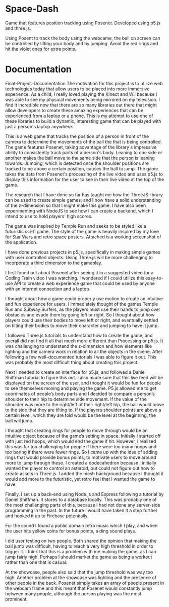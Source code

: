 # Space-Dash
Game that features position tracking using Posenet. Developed using p5.js and three.js.

Using Posent to track the body using the webcame, the ball on screen can be controlled by tilting your body and by jumping. Avoid the red rings and hit the violet ones for extra points.

# Documentation

Final-Project-Documentation
The motivation for this project is to utilize web technologies today that allow users to be placed into more immersive experience. As a child, I really loved playing the Kinect and Wii because I was able to see my physical movements being mirrored on my television. I find it incredible now that there are so many libraries out there that might allow developers to create these amazing experiences that can be experienced from a laptop or a phone. This is my attempt to use one of these libraries to build a dynamic, interesting game that can be played with just a person's laptop anywhere.

This is a web game that tracks the position of a person in front of the camera to determine the movements of the ball the that is being controlled. The game features Posenet, taking advantage of the library's impressive ability to consistently track parts of a person's body. Leaning to one side or another makes the ball move to the same side that the person is leaning towards. Jumping, which is detected once the shoulder positions are tracked to be above a certain position, causes the ball to jump. The game takes the data from Posenet's processing of the live video and uses p5.js to display this information for the user to see in their live video at the top of the game.

The research that I have done so far has taught me how the ThreeJS library can be used to create simple games, and I now have a solid understanding of the z-dimension so that I might make this game. I have also been experimenting with NodeJS to see how I can create a backend, which I intend to use to hold players' high scores.

The game was inspired by Temple Run and seeks to be styled like a futuristic sci-fi game. The style of the game is heavily inspired by my love for Star Wars and retro space posters. Attached is a working screenshot of the application.

I have done previous projects in p5.js, specifically in making simple games with user controlled objects. Using Three.js will be more challenging to incorporate a third dimension to the gameplay.

I first found out about Posenet after seeing it in a suggested video for a Coding Train video I was watching. I wondered if I could utilize this easy-to-use API to create a web experience game that could be used by anyone with an internet connection and a laptop.

I thought about how a game could properly use motion to create an intuitive and fun experience for users. I immediately thought of the games Temple Run and Subway Surfers, as the players must use their hands to jump over obstacles and evade them by going left or right. So I thought about how players could use their bodies to move left or right, and eventually settled on tilting their bodies to move their character and jumping to have it jump.

I followed Three.js tutorials to understand how to create the game, and overall did not find it all that much more different than Processing or p5.js. It was challenging to understand the z-dimension and how elements like lighting and the camera work in relation to all the objects in the scene. After following a few well-documented tutorials I was able to figure it out. This was probably the most difficult thing about creating this project.

Next I needed to create an interface for p5.js, and followed a Daniel Shiffman tutorial to figure this out. I also made sure that this live feed will be displayed on the screen of the user, and thought it would be fun for people to see themselves moving and playing the game. P5.js allowed me to get coordinates of people’s body parts and I decided to compare a person’s shoulder to their hip to determine side movement. If the value of the shoulder was more to the right/left of their right/left hip, the ball would move to the side that they are tilting to. If the players shoulder points are above a certain level, which they are told would be the level at the beginning, the ball will jump.

I thought that creating rings for people to move through would be an intuitive object because of the game’s setting in space. Initially I started off with just red hoops, which would end the game if hit. However, I realized this was far too challenging for people if there were too many hoops and too boring if there were fewer rings. So I came up with the idea of adding rings that would provide bonus points, to motivate users to move around more to jump through these. I created a dodecahedron because I initially wanted the player to control an asteroid, but could not figure out how to create assets in Three.js. I added the mesh background because I thought it would add more to the futuristic, yet retro feel that I wanted the game to have.

Finally, I set up a back-end using Node.js and Express following a tutorial by Daniel Shiffman. It stores to a database locally. This was probably one of the most challenging parts of this, because I had not done any server-side programming in the past. In the future I would have taken it a step further and hooked it up to Firebase potentially.

For the sound I found a public domain retro music which I play, and when the user hits yellow coins for bonus points, a ding sound plays.

I did user testing on two people. Both shared the opinion that making the ball jump was difficult, having to reach a very high threshold in order to trigger it. I think that this is a problem with me making the game, as I can jump fairly high. Perhaps I should market the game as being a workout rather than one that is casual.

At the showcase, people also said that the jump threshold was way too high. Another problem at the showcase was lighting and the presence of other people in the back. Posenet simply takes an array of people present in the webcam frame and this meant that Posenet would constantly jump between many people, although the person playing was the most prominent.
